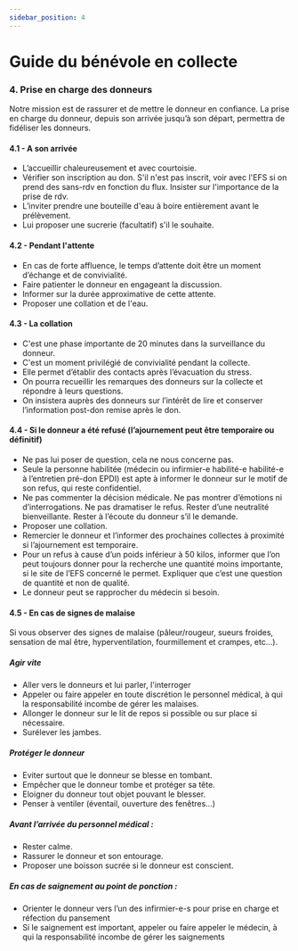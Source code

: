 ```yaml
---
sidebar_position: 4
---
```


# Guide du bénévole en collecte



### 4. Prise en charge des donneurs
Notre mission est de rassurer et de mettre le donneur en confiance.
La prise en charge du donneur, depuis son arrivée jusqu’à son départ, permettra de fidéliser les donneurs.
#### 4.1 - A son arrivée
- L’accueillir chaleureusement et avec courtoisie.
- Vérifier son inscription au don. S'il n'est pas inscrit, voir avec l'EFS si on prend des sans-rdv en fonction du flux. Insister sur l'importance de la prise de rdv.
- L’inviter prendre une bouteille d'eau à boire entièrement avant le prélèvement.
- Lui proposer une sucrerie (facultatif) s'il le souhaite.

#### 4.2 - Pendant l'attente
- En cas de forte affluence, le temps d’attente doit être un moment d’échange et de convivialité.
- Faire patienter le donneur en engageant la discussion.
- Informer sur la durée approximative de cette attente.
- Proposer une collation et de l'eau.

#### 4.3 - La collation
- C'est une phase importante de 20 minutes dans la surveillance du donneur.
- C'est un moment privilégié de convivialité pendant la collecte.
- Elle permet d’établir des contacts après l’évacuation du stress.
- On pourra recueillir les remarques des donneurs sur la collecte et répondre à leurs questions.
- On insistera auprès des donneurs sur l’intérêt de lire et conserver l’information post-don remise après le don.

#### 4.4 - Si le donneur a été refusé (l’ajournement peut être temporaire ou définitif)
- Ne pas lui poser de question, cela ne nous concerne pas.
- Seule la personne habilitée (médecin ou infirmier-e habilité-e habilité-e à l’entretien pré-don EPDI) est apte à informer le donneur sur le motif de son refus, qui reste confidentiel.
- Ne pas commenter la décision médicale. Ne pas montrer d’émotions ni d’interrogations. Ne pas dramatiser le refus. Rester d’une neutralité bienveillante. Rester à l’écoute du donneur s’il le demande.
- Proposer une collation.
- Remercier le donneur et l’informer des prochaines collectes à proximité si l’ajournement est temporaire.
- Pour un refus à cause d’un poids inférieur à 50 kilos, informer que l’on peut toujours donner pour la recherche une quantité moins importante, si le site de l’EFS concerné le permet. Expliquer que c’est une question de quantité et non de qualité.
- Le donneur peut se rapprocher du médecin si besoin.

#### 4.5 - En cas de signes de malaise
Si vous observer des signes de malaise (pâleur/rougeur, sueurs froides, sensation de mal être, hyperventilation, fourmillement et crampes, etc...).

##### Agir vite
- Aller vers le donneurs et lui parler, l'interroger
- Appeler ou faire appeler en toute discrétion le personnel médical, à qui la responsabilité incombe de gérer les malaises.
- Allonger le donneur sur le lit de repos si possible ou sur place si nécessaire.
- Surélever les jambes.
##### Protéger le donneur
- Eviter surtout que le donneur se blesse en tombant.
- Empêcher que le donneur tombe et protéger sa tête.
- Eloigner du donneur tout objet pouvant le blesser.
- Penser à ventiler (éventail, ouverture des fenêtres…)
##### Avant l’arrivée du personnel médical :
- Rester calme.
- Rassurer le donneur et son entourage.
- Proposer une boisson sucrée si le donneur est conscient.
##### En cas de saignement au point de ponction :
- Orienter le donneur vers l’un des infirmier-e-s pour prise en charge et réfection du pansement
- Si le saignement est important, appeler ou faire appeler le médecin, à qui la responsabilité incombe de gérer les saignements
